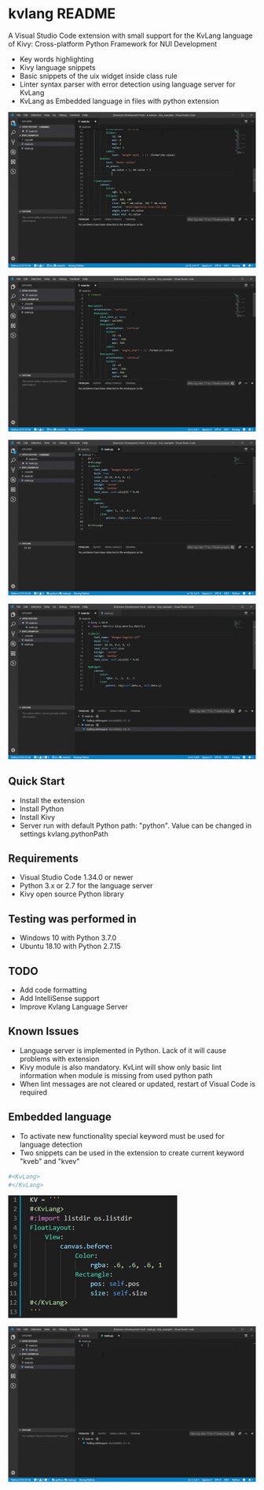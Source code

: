 # kvlang README

A Visual Studio Code extension with small support for the KvLang language of Kivy: Cross-platform Python Framework for NUI Development

- Key words highlighting
- Kivy language snippets
- Basic snippets of the uix widget inside class rule
- Linter syntax parser with error detection using language server for KvLang
- KvLang as Embedded language in files with python extension

![Kivy Snippets](images/snippets_kvlang.gif)

![Kivy basic widget Snippets](images/highlighting.gif)

![Kivy kivy words highlighting](images/snippets_basic_widget.gif)

![Syntax parser](images/syntax_parser.gif)

## Quick Start

- Install the extension
- Install Python
- Install Kivy
- Server run with default Python path: "python". Value can be changed in settings kvlang.pythonPath

## Requirements

- Visual Studio Code 1.34.0 or newer
- Python 3.x or 2.7 for the language server
- Kivy open source Python library

## Testing was performed in

- Windows 10 with Python 3.7.0
- Ubuntu 18.10 with Python 2.7.15

## TODO

- Add code formatting
- Add IntelliSense support
- Improve Kvlang Language Server

## Known Issues

- Language server is implemented in Python. Lack of it will cause problems with extension
- Kivy module is also mandatory. KvLint will show only basic lint information when module is missing from used python path
- When lint messages are not cleared or updated, restart of Visual Code is required

## Embedded language

- To activate new functionality special keyword must be used for language detection
- Two snippets can be used in the extension to create current keyword "kveb" and "kvev"

```python
#<KvLang>
#</KvLang>
```

![KvLang as Embedded language](images/kivy_embedded_language.png)

![KvLang snippets for Embedded language](images/kivy_embedded_language.gif)
